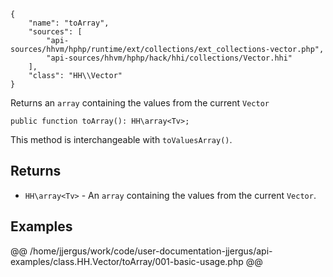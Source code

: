 ``` yamlmeta
{
    "name": "toArray",
    "sources": [
        "api-sources/hhvm/hphp/runtime/ext/collections/ext_collections-vector.php",
        "api-sources/hhvm/hphp/hack/hhi/collections/Vector.hhi"
    ],
    "class": "HH\\Vector"
}
```




Returns an ` array ` containing the values from the current `` Vector ``




``` Hack
public function toArray(): HH\array<Tv>;
```




This method is interchangeable with ` toValuesArray() `.




## Returns




+ ` HH\array<Tv> ` - An `` array `` containing the values from the current ``` Vector ```.




## Examples










@@ /home/jjergus/work/code/user-documentation-jjergus/api-examples/class.HH.Vector/toArray/001-basic-usage.php @@
<!-- HHAPIDOC -->

